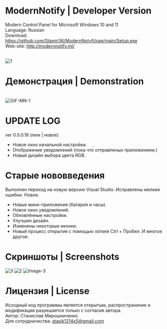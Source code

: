 # ModernNotify | Developer Version
Modern Control Panel for Microsoft Windows 10 and 11<br>
Language: Russian<br>
Download:<br>
https://github.com/Stamir36/ModernNotyfi/raw/main/Setup.exe
<br>
Web-site: http://modernnotify.ml/
<br>

<br>
<img src="https://i.ibb.co/Pt6nZqp/1.png" alt="1" border="0">

# Демонстрация | Demonstration
<br><img src="https://i.ibb.co/593r8Jp/GIF-MN-1.gif" alt="GIF-MN-1" border="0">
<!--img src="https://i.ibb.co/GFFcn8D/Image-1.png" alt="Image-1" border="0"-->

# UPDATE LOG
ver 0.0.0.16 (new | новое)
- Новое окно начальной настройки.
- Отображение уведомлений (пока что отправленых приложением.)
- Новый дизайн выбора цвета RGB.
# Старые нововведения 
Выполнен переход на новую версию Visual Studio.
Исправлены мелкие ошибки.
Новое:
- Новые мини-приложения (батарея и часы).
- Новое окно уведомлений.
- Обновлённые настройки.
- Улучшен дизайн.
- Изменены некоторые иконки.
- Новый процесс открытия с помощью хоткея Ctrl + Пробел.
И многое другое.

# Скриншоты | Screenshots
<img src="https://i.ibb.co/Ytx7F55/3.png" alt="3" border="0">
<img src="https://i.ibb.co/9NNnhr2/2.png" alt="2" border="0">
<img src="https://i.ibb.co/z73Zb4h/Image-3.png" alt="Image-3" border="0">

# Лицензия | License
Исходный код программы является открытым, распространение и модификация разрешается только с согласия автора.<br>
Автор: Станислав Мирошниченко<br>
Для сотрудничества: stasik1214x5@gmail.com<br>
